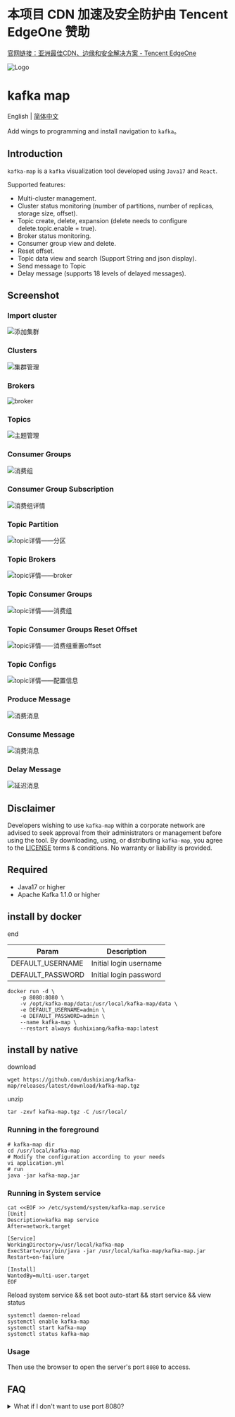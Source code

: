 # 本项目 CDN 加速及安全防护由 Tencent EdgeOne 赞助

[官网链接：亚洲最佳CDN、边缘和安全解决方案 - Tencent EdgeOne](https://edgeone.ai/zh?from=github)

![Logo](https://edgeone.ai/media/34fe3a45-492d-4ea4-ae5d-ea1087ca7b4b.png)

# kafka map

English | [简体中文](./README-zh_CN.md)

Add wings to programming and install navigation to `kafka`。

## Introduction

`kafka-map` is a `kafka` visualization tool developed using `Java17` and `React`.

Supported features:

- Multi-cluster management.
- Cluster status monitoring (number of partitions, number of replicas, storage size, offset).
- Topic create, delete, expansion (delete needs to configure delete.topic.enable = true).
- Broker status monitoring.
- Consumer group view and delete.
- Reset offset.
- Topic data view and search (Support String and json display).
- Send message to Topic
- Delay message (supports 18 levels of delayed messages).

## Screenshot

### Import cluster

![添加集群](./screenshot/import-cluster.png)

### Clusters

![集群管理](./screenshot/clusters.png)

### Brokers

![broker](./screenshot/brokers.png)

### Topics

![主题管理](./screenshot/topics.png)

### Consumer Groups

![消费组](./screenshot/consumers.png)

### Consumer Group Subscription

![消费组详情](./screenshot/consumer-subscription.png)

### Topic Partition

![topic详情——分区](./screenshot/topic-info-partition.png)

### Topic Brokers

![topic详情——broker](./screenshot/topic-info-broker.png)

### Topic Consumer Groups

![topic详情——消费组](./screenshot/topic-info-consumer.png)

### Topic Consumer Groups Reset Offset

![topic详情——消费组重置offset](./screenshot/topic-info-consumer-reset-offset.png)

### Topic Configs

![topic详情——配置信息](./screenshot/topic-info-config.png)

### Produce Message

![消费消息](./screenshot/producer-message.png)

### Consume Message

![消费消息](./screenshot/consumer-message.png)

### Delay Message

![延迟消息](./screenshot/delay-message.png)

## Disclaimer

Developers wishing to use `kafka-map` within a corporate network are advised to seek approval from their administrators or management before using the tool. By downloading, using, or distributing `kafka-map`, you agree to the [LICENSE](./LICENSE) terms & conditions. No warranty or liability is provided.

## Required

- Java17 or higher
- Apache Kafka 1.1.0 or higher

## install by docker

end

| Param  | Description  |
|---|---|
| DEFAULT_USERNAME |  Initial login username |
| DEFAULT_PASSWORD |  Initial login password |

```shell
docker run -d \
    -p 8080:8080 \
    -v /opt/kafka-map/data:/usr/local/kafka-map/data \
    -e DEFAULT_USERNAME=admin \
    -e DEFAULT_PASSWORD=admin \
    --name kafka-map \
    --restart always dushixiang/kafka-map:latest
```

## install by native

download
```shell
wget https://github.com/dushixiang/kafka-map/releases/latest/download/kafka-map.tgz
```

unzip
```shell
tar -zxvf kafka-map.tgz -C /usr/local/
```

### Running in the foreground
```shell
# kafka-map dir
cd /usr/local/kafka-map
# Modify the configuration according to your needs
vi application.yml
# run
java -jar kafka-map.jar 
```

### Running in System service

```shell
cat <<EOF >> /etc/systemd/system/kafka-map.service
[Unit]
Description=kafka map service
After=network.target

[Service]
WorkingDirectory=/usr/local/kafka-map
ExecStart=/usr/bin/java -jar /usr/local/kafka-map/kafka-map.jar
Restart=on-failure

[Install]
WantedBy=multi-user.target
EOF
```

Reload system service && set boot auto-start && start service && view status

```shell
systemctl daemon-reload
systemctl enable kafka-map
systemctl start kafka-map
systemctl status kafka-map
```

### Usage

Then use the browser to open the server's port `8080` to access.

## FAQ

<details>
    <summary>What if I don't want to use port 8080?</summary>

Add `--server.port=1234` to the startup command to modify the port to `1234`.

```shell
# example
java -jar kafka-map.jar --server.port=1234
```
</details>
